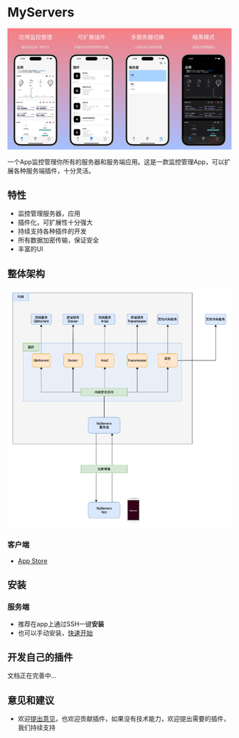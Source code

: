 # MyServers

![](https://raw.githubusercontent.com/my-servers/.github/main/profile/img/app_store.jpg)

一个App监控管理你所有的服务器和服务端应用。这是一款监控管理App，可以扩展各种服务端插件，十分灵活。


## 特性
- 监控管理服务器，应用
- 插件化，可扩展性十分强大
- 持续支持各种插件的开发
- 所有数据加密传输，保证安全
- 丰富的UI

## 整体架构
![](https://raw.githubusercontent.com/my-servers/.github/main/profile/img/myservers.png)


### 客户端
- [App Store](https://apps.apple.com/app/myservers/id6466196656)


## 安装
### 服务端

- 推荐在app上通过SSH一键**安装**
- 也可以手动安装，[快速开始](https://myservers.codeloverme.cn/doc/)



## 开发自己的插件
文档正在完善中...

## 意见和建议
- 欢迎[提出意见](mailto:codeloverql@gmail.com)，也欢迎贡献插件，如果没有技术能力，欢迎提出需要的插件，我们持续支持
